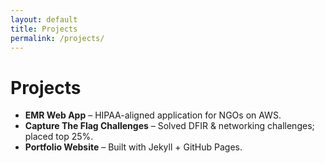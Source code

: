 ```yaml
---
layout: default
title: Projects
permalink: /projects/
---
```


# Projects  

- **EMR Web App** – HIPAA-aligned application for NGOs on AWS.  
- **Capture The Flag Challenges** – Solved DFIR & networking challenges; placed top 25%.  
- **Portfolio Website** – Built with Jekyll + GitHub Pages.  
